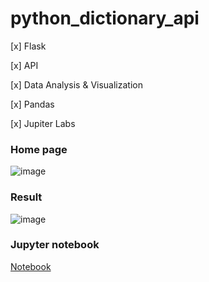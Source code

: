 # python_dictionary_api

[x] Flask

[x] API

[x] Data Analysis & Visualization

[x] Pandas

[x] Jupiter Labs


### Home page
![image](https://github.com/hashinil/python_dictionary_api/assets/33922245/9961f4d8-c011-415a-9411-27751af99ac4)


### Result
![image](https://github.com/hashinil/python_dictionary_api/assets/33922245/8f1d8a19-bee9-4d9a-9b29-d323bf542d40)

### Jupyter notebook
[Notebook](https://github.com/hashinil/python_dictionary_api/blob/master/dictionary.ipynb)
